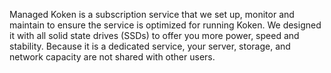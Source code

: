 Managed Koken is a subscription service that we set up, monitor and maintain to ensure the service is optimized for running Koken. We designed it with all solid state drives (SSDs) to offer you more power, speed and stability. Because it is a dedicated service, your server, storage, and network capacity are not shared with other users.
